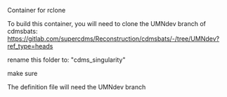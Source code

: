 Container for rclone

To build this container, you will need to clone the UMNdev branch of cdmsbats:
https://gitlab.com/supercdms/Reconstruction/cdmsbats/-/tree/UMNdev?ref_type=heads

rename this folder to: "cdms_singularity"

make sure 

The definition file will need the UMNdev branch

